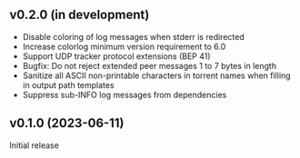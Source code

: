 v0.2.0 (in development)
-----------------------
- Disable coloring of log messages when stderr is redirected
- Increase colorlog minimum version requirement to 6.0
- Support UDP tracker protocol extensions (BEP 41)
- Bugfix: Do not reject extended peer messages 1 to 7 bytes in length
- Sanitize all ASCII non-printable characters in torrent names when filling in
  output path templates
- Suppress sub-INFO log messages from dependencies

v0.1.0 (2023-06-11)
-------------------
Initial release
